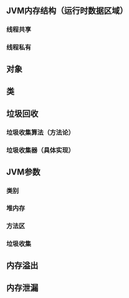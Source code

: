 ## JVM内存结构（运行时数据区域）

### 线程共享

### 线程私有

## 对象

## 类

## 垃圾回收

### 垃圾收集算法（方法论）

### 垃圾收集器（具体实现）

## JVM参数

### 类别

### 堆内存

### 方法区

### 垃圾收集

## 内存溢出

## 内存泄漏